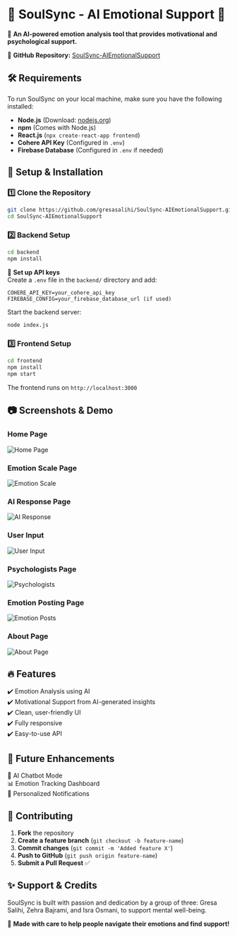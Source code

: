 # 🌟 SoulSync - AI Emotional Support 🌟  
🚀 **An AI-powered emotion analysis tool that provides motivational and psychological support.**  

🔗 **GitHub Repository:** [SoulSync-AIEmotionalSupport](https://github.com/gresasalihi/SoulSync-AIEmotionalSupport.git)  

## 🛠️ **Requirements**  
To run SoulSync on your local machine, make sure you have the following installed:  
- **Node.js** (Download: [nodejs.org](https://nodejs.org/))  
- **npm** (Comes with Node.js)  
- **React.js** (`npx create-react-app frontend`)  
- **Cohere API Key** (Configured in `.env`)  
- **Firebase Database** (Configured in `.env` if needed)  

## 🚀 **Setup & Installation**  

### **1️⃣ Clone the Repository**  
```bash
git clone https://github.com/gresasalihi/SoulSync-AIEmotionalSupport.git
cd SoulSync-AIEmotionalSupport
```

### **2️⃣ Backend Setup**  
```bash
cd backend
npm install
```
🔑 **Set up API keys**  
Create a `.env` file in the `backend/` directory and add:  
```
COHERE_API_KEY=your_cohere_api_key
FIREBASE_CONFIG=your_firebase_database_url (if used)
```
Start the backend server:  
```bash
node index.js
```

### **3️⃣ Frontend Setup**  
```bash
cd frontend
npm install
npm start
```
The frontend runs on `http://localhost:3000`  

## 📷 **Screenshots & Demo**  

### Home Page  
![Home Page](https://github.com/user-attachments/assets/c5a4cc54-2034-4fd8-af31-0c684962c3a0)  

### Emotion Scale Page  
![Emotion Scale](https://github.com/user-attachments/assets/7c1c9852-7d2e-47b5-8f4b-518822968829)  

### AI Response Page  
![AI Response](https://github.com/user-attachments/assets/b19778ba-ec47-412a-aeaf-861d5e4f9e18)

### User Input
![User Input](https://github.com/user-attachments/assets/59322520-6dca-4bb7-a069-4cff3fa2ab7c)  

### Psychologists Page  
![Psychologists](https://github.com/user-attachments/assets/8092b7de-e8eb-40c3-9e07-559c4f9b6dcb)  

### Emotion Posting Page  
![Emotion Posts](https://github.com/user-attachments/assets/a6344640-c3f8-44c5-aa39-5e15284965f0)  

### About Page  
![About Page](https://github.com/user-attachments/assets/bd973fb0-e50b-400c-8b0f-005fef758f37) 

## 🔥 **Features**  
✔️ Emotion Analysis using AI  
✔️ Motivational Support from AI-generated insights  
✔️ Clean, user-friendly UI  
✔️ Fully responsive  
✔️ Easy-to-use API  

## 📌 **Future Enhancements**  
🚀 AI Chatbot Mode  
📊 Emotion Tracking Dashboard  
🔔 Personalized Notifications  

## 🤝 **Contributing**  
1. **Fork** the repository  
2. **Create a feature branch** (`git checkout -b feature-name`)  
3. **Commit changes** (`git commit -m 'Added feature X'`)  
4. **Push to GitHub** (`git push origin feature-name`)  
5. **Submit a Pull Request** ✅  

## ✨ **Support & Credits**  
SoulSync is built with passion and dedication by a group of three: Gresa Salihi, Zehra Bajrami, and Isra Osmani, to support mental well-being.

💜 **Made with care to help people navigate their emotions and find support!**  
